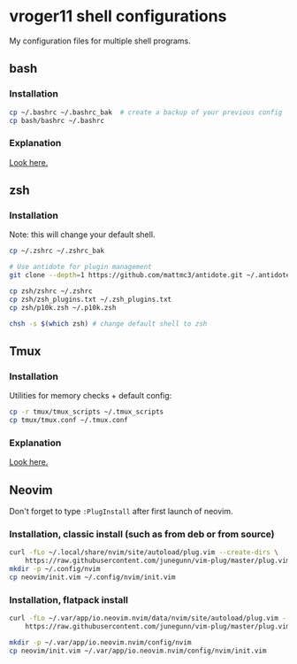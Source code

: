 # vroger11 shell configurations
My configuration files for multiple shell programs.

## bash

### Installation

```bash
cp ~/.bashrc ~/.bashrc_bak  # create a backup of your previous config
cp bash/bashrc ~/.bashrc
```

### Explanation
[Look here.](http://website.vincent-roger.fr/tips/dev/2020/01/29/improve-bash-terminal-experience.html)


## zsh

### Installation
Note: this will change your default shell.

```bash
cp ~/.zshrc ~/.zshrc_bak

# Use antidote for plugin management
git clone --depth=1 https://github.com/mattmc3/antidote.git ~/.antidote

cp zsh/zshrc ~/.zshrc
cp zsh/zsh_plugins.txt ~/.zsh_plugins.txt
cp zsh/p10k.zsh ~/.p10k.zsh

chsh -s $(which zsh) # change default shell to zsh
```

## Tmux

### Installation

Utilities for memory checks + default config:

```bash
cp -r tmux/tmux_scripts ~/.tmux_scripts
cp tmux/tmux.conf ~/.tmux.conf
```

### Explanation
[Look here.](http://website.vincent-roger.fr/tips/dev/2019/09/23/terminal-multiplexers.html)

## Neovim
Don't forget to type `:PlugInstall` after first launch of neovim.

### Installation, classic install (such as from deb or from source)

```bash
curl -fLo ~/.local/share/nvim/site/autoload/plug.vim --create-dirs \
    https://raw.githubusercontent.com/junegunn/vim-plug/master/plug.vim
mkdir -p ~/.config/nvim
cp neovim/init.vim ~/.config/nvim/init.vim
```

### Installation, flatpack install

```bash
curl -fLo ~/.var/app/io.neovim.nvim/data/nvim/site/autoload/plug.vim --create-dirs \
    https://raw.githubusercontent.com/junegunn/vim-plug/master/plug.vim

mkdir -p ~/.var/app/io.neovim.nvim/config/nvim
cp neovim/init.vim ~/.var/app/io.neovim.nvim/config/nvim/init.vim
```
